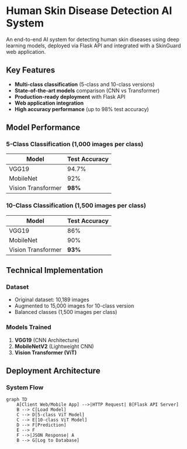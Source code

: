 # Human Skin Disease Detection AI System

An end-to-end AI system for detecting human skin diseases using deep learning models, deployed via Flask API and integrated with a SkinGuard web application.

## Key Features
- **Multi-class classification** (5-class and 10-class versions)
- **State-of-the-art models** comparison (CNN vs Transformer)
- **Production-ready deployment** with Flask API
- **Web application integration**
- **High accuracy performance** (up to 98% test accuracy)

## Model Performance

### 5-Class Classification (1,000 images per class)
| Model               | Test Accuracy |
|---------------------|---------------|
| VGG19               | 94.7%         |
| MobileNet           | 92%           |
| Vision Transformer  | **98%**       |

### 10-Class Classification (1,500 images per class)
| Model               | Test Accuracy |
|---------------------|---------------|
| VGG19               | 86%           |
| MobileNet           | 90%           |
| Vision Transformer  | **93%**       |

## Technical Implementation

### Dataset
- Original dataset: 10,189 images
- Augmented to 15,000 images for 10-class version
- Balanced classes (1,500 images per class)

### Models Trained
1. **VGG19** (CNN Architecture)
2. **MobileNetV2** (Lightweight CNN)
3. **Vision Transformer (ViT)**

## Deployment Architecture

### System Flow
```mermaid
graph TD
    A[Client Web/Mobile App] -->|HTTP Request| B[Flask API Server]
    B --> C[Load Model]
    C --> D[5-class ViT Model]
    C --> E[10-class ViT Model]
    D --> F[Prediction]
    E --> F
    F -->|JSON Response| A
    B --> G[Log to Database]
